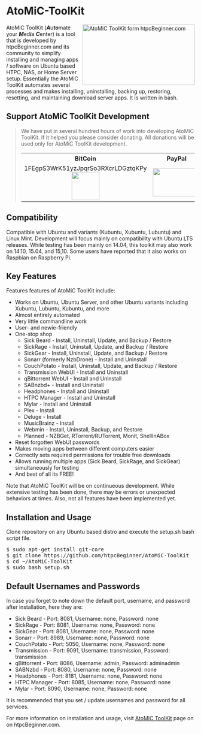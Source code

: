 # AtoMiC-ToolKit
<img src="http://www.htpcbeginner.com/images/2015/04/atomic-toolkit-300x162.jpg" alt="AtoMiC ToolKit form htpcBeginner.com" width="300" height="162" align="right"/>AtoMiC ToolKit (<b><i>A</i></b>u<b><i>to</i></b>mate your <b><i>M</i></b>ed<b><i>i</i></b>a <b><i>C</i></b>enter) is a tool that is developed by htpcBeginner.com and its community to simplify installing and managing apps / software on Ubuntu based HTPC, NAS, or Home Server setup. Essentially the AtoMiC ToolKit automates several processes and makes installing, uninstalling, backing up, restoring, resetting, and maintaining download server apps. It is written in bash.

<h2>Support AtoMiC ToolKit Development</h2>
<blockquote>
We have put in several hundred hours of work into developing AtoMiC ToolKit. If it helped you please consider donating. All donations will be used only for AtoMiC ToolKit development.

<table>
<tr>
<th style="text-align:center">BitCoin</th>
<th style="text-align:center">PayPal</th>
</tr>
<tr>
<td style="text-align:center">1FEgpS3WrK51yzJpqrSo3RXcrLDGztqKPy<br />
<img src="http://www.htpcbeginner.com/images/2016/02/hb-bitcoin74x75.png" width="74" height="75" /></td>
<td style="text-align:center"><a href="https://www.paypal.com/cgi-bin/webscr?cmd=_s-xclick&hosted_button_id=PEVRBUVEW92KQ" target="_blank"><img src="http://www.htpcbeginner.com/images/2016/02/hb-paypal128x75.png" width="128" height="75" /></a></td>
</tr>
</table>
</blockquote>

<h2>Compatibility</h2>
Compatible with Ubuntu and variants (Kubuntu, Xubuntu, Lubuntu) and Linux Mint. Development will focus mainly on compatibility with Ubuntu LTS releases. While testing has been mainly on 14.04, this toolkit may also work on 14.10, 15.04, and 15,10. Some users have reported that it also works on Raspbian on Raspberry Pi. 

<h2>Key Features</h2>
Features features of AtoMiC ToolKit include:
<ul>
<li>Works on Ubuntu, Ubuntu Server, and other Ubuntu variants including Xubuntu, Lubuntu, Kubuntu, and more</li>
<li>Almost entirely automated</li>
<li>Very little commandline work</li>
<li>User- and newie-friendly</li>
<li>One-stop shop
<ul>
<li>Sick Beard - Install, Uninstall, Update, and Backup / Restore</li>
<li>SickRage - Install, Uninstall, Update, and Backup / Restore</li>
<li>SickGear - Install, Uninstall, Update, and Backup / Restore</li>
<li>Sonarr (formerly NzbDrone) - Install and Uninstall</li>
<li>CouchPotato - Install, Uninstall, Update, and Backup / Restore</li>
<li>Transmission WebUI - Install and Uninstall</li>
<li>qBittorrent WebUI - Install and Uninstall</li>
<li>SABnzbd+ - Install and Uninstall</li>
<li>Headphones - Install and Uninstall</li>
<li>HTPC Manager - Install and Uninstall</li>
<li>Mylar - Install and Uninstall</li>
<li>Plex - Install</li>
<li>Deluge - Install</li>
<li>MusicBrainz - Install</li>
<li>Webmin - Install, Uninstall, Backup, and Restore</li>
<li>Planned - NZBGet, RTorrent/RUTorrent, Monit, ShellInABox</li>
</ul></li>
<li>Reset forgotten WebUI passwords</li>
<li>Makes moving apps between different computers easier</li>
<li>Correctly sets required permissions for trouble free downloads</li>
<li>Allows running multiple apps (Sick Beard, SickRage, and SickGear) simultaneously for testing</li>
<li>And best of all its FREE!</li>
</ul>

Note that AtoMiC ToolKit will be on continueous development. While extensive testing has been done, there may be errors or unexpected behaviors at times. Also, not all features have been implemented yet. 

<h2>Installation and Usage</h2>
Clone repository on any Ubuntu based distro and execute the setup.sh bash script file. 

<pre>
$ sudo apt-get install git-core
$ git clone https://github.com/htpcBeginner/AtoMiC-ToolKit
$ cd ~/AtoMiC-ToolKit
$ sudo bash setup.sh
</pre>

<h2>Default Usernames and Passwords</h2>
In case you forget to note down the default port, username, and password after installation, here they are: 

<ul>
<li>Sick Beard - Port: 8081, Username: none, Password: none</li>
<li>SickRage - Port: 8081, Username: none, Password: none</li>
<li>SickGear - Port: 8081, Username: none, Password: none</li>
<li>Sonarr - Port: 8989, Username: none, Password: none</li>
<li>CouchPotato - Port: 5050, Username: none, Password: none</li>
<li>Transmission - Port: 9091, Username: transmission, Password: transmission</li>
<li>qBittorrent - Port: 8086, Username: admin, Password: adminadmin</li>
<li>SABNzbd - Port: 8080, Username: none, Password: none</li>
<li>Headphones - Port: 8181, Username: none, Password: none</li>
<li>HTPC Manager - Port: 8085, Username: none, Password: none</li>
<li>Mylar - Port: 8090, Username: none, Password: none</li>
</ul>

It is recommended that you set / update usernames and password for all services. 

For more information on installation and usage, visit <a href="http://www.htpcbeginner.com/atomic-toolkit/">AtoMiC ToolKit</a> page on on htpcBeginner.com.
